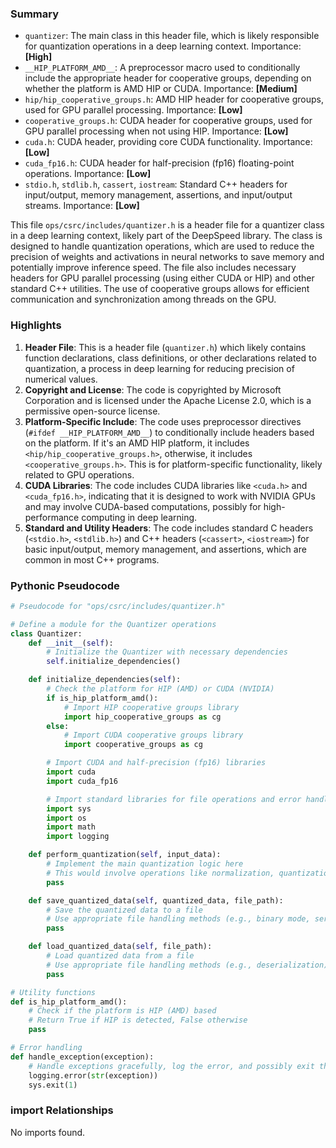 

### Summary



* `quantizer`: The main class in this header file, which is likely responsible for quantization operations in a deep learning context. Importance: **[High]**
* `__HIP_PLATFORM_AMD__`: A preprocessor macro used to conditionally include the appropriate header for cooperative groups, depending on whether the platform is AMD HIP or CUDA. Importance: **[Medium]**
* `hip/hip_cooperative_groups.h`: AMD HIP header for cooperative groups, used for GPU parallel processing. Importance: **[Low]**
* `cooperative_groups.h`: CUDA header for cooperative groups, used for GPU parallel processing when not using HIP. Importance: **[Low]**
* `cuda.h`: CUDA header, providing core CUDA functionality. Importance: **[Low]** 
* `cuda_fp16.h`: CUDA header for half-precision (fp16) floating-point operations. Importance: **[Low]**
* `stdio.h`, `stdlib.h`, `cassert`, `iostream`: Standard C++ headers for input/output, memory management, assertions, and input/output streams. Importance: **[Low]**

This file `ops/csrc/includes/quantizer.h` is a header file for a quantizer class in a deep learning context, likely part of the DeepSpeed library. The class is designed to handle quantization operations, which are used to reduce the precision of weights and activations in neural networks to save memory and potentially improve inference speed. The file also includes necessary headers for GPU parallel processing (using either CUDA or HIP) and other standard C++ utilities. The use of cooperative groups allows for efficient communication and synchronization among threads on the GPU.

### Highlights



1. **Header File**: This is a header file (`quantizer.h`) which likely contains function declarations, class definitions, or other declarations related to quantization, a process in deep learning for reducing precision of numerical values.
2. **Copyright and License**: The code is copyrighted by Microsoft Corporation and is licensed under the Apache License 2.0, which is a permissive open-source license.
3. **Platform-Specific Include**: The code uses preprocessor directives (`#ifdef __HIP_PLATFORM_AMD__`) to conditionally include headers based on the platform. If it's an AMD HIP platform, it includes `<hip/hip_cooperative_groups.h>`, otherwise, it includes `<cooperative_groups.h>`. This is for platform-specific functionality, likely related to GPU operations.
4. **CUDA Libraries**: The code includes CUDA libraries like `<cuda.h>` and `<cuda_fp16.h>`, indicating that it is designed to work with NVIDIA GPUs and may involve CUDA-based computations, possibly for high-performance computing in deep learning.
5. **Standard and Utility Headers**: The code includes standard C headers (`<stdio.h>`, `<stdlib.h>`) and C++ headers (`<cassert>`, `<iostream>`) for basic input/output, memory management, and assertions, which are common in most C++ programs.

### Pythonic Pseudocode

```python
# Pseudocode for "ops/csrc/includes/quantizer.h"

# Define a module for the Quantizer operations
class Quantizer:
    def __init__(self):
        # Initialize the Quantizer with necessary dependencies
        self.initialize_dependencies()

    def initialize_dependencies(self):
        # Check the platform for HIP (AMD) or CUDA (NVIDIA)
        if is_hip_platform_amd():
            # Import HIP cooperative groups library
            import hip_cooperative_groups as cg
        else:
            # Import CUDA cooperative groups library
            import cooperative_groups as cg

        # Import CUDA and half-precision (fp16) libraries
        import cuda
        import cuda_fp16

        # Import standard libraries for file operations and error handling
        import sys
        import os
        import math
        import logging

    def perform_quantization(self, input_data):
        # Implement the main quantization logic here
        # This would involve operations like normalization, quantization, and dequantization
        pass

    def save_quantized_data(self, quantized_data, file_path):
        # Save the quantized data to a file
        # Use appropriate file handling methods (e.g., binary mode, serialization)
        pass

    def load_quantized_data(self, file_path):
        # Load quantized data from a file
        # Use appropriate file handling methods (e.g., deserialization)
        pass

# Utility functions
def is_hip_platform_amd():
    # Check if the platform is HIP (AMD) based
    # Return True if HIP is detected, False otherwise
    pass

# Error handling
def handle_exception(exception):
    # Handle exceptions gracefully, log the error, and possibly exit the program
    logging.error(str(exception))
    sys.exit(1)
```


### import Relationships

No imports found.